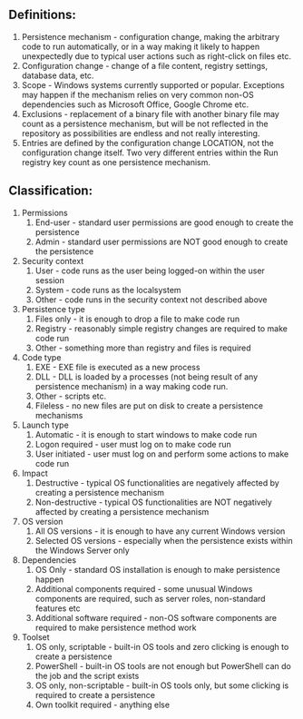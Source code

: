## Definitions:
1. Persistence mechanism - configuration change, making the arbitrary code to run automatically, or in a way making it likely to happen unexpectedly due to typical user actions such as right-click on files etc.
1. Configuration change - change of a file content, registry settings, database data, etc.
1. Scope - Windows systems currently supported or popular. Exceptions may happen if the mechanism relies on very common non-OS dependencies such as Microsoft Office, Google Chrome etc.
1. Exclusions - replacement of a binary file with another binary file may count as a persistence mechanism, but will be not reflected in the repository as possibilities are endless and not really interesting.
1. Entries are defined by the configuration change LOCATION, not the configuration change itself. Two very different entries within the Run registry key count as one persistence mechanism. 

## Classification:
1. Permissions
    1. End-user - standard user permissions are good enough to create the persistence
    1. Admin - standard user permissions are NOT good enough to create the persistence
1. Security context
    1. User - code runs as the user being logged-on within the user session
    1. System - code runs as the localsystem
    1. Other - code runs in the security context not described above
1. Persistence type
    1. Files only - it is enough to drop a file to make code run
    1. Registry - reasonably simple registry changes are required to make code run
    1. Other - something more than registry and files is required
1. Code type
    1. EXE - EXE file is executed as a new process
    1. DLL - DLL is loaded by a processes (not being result of any persistence mechanism) in a way making code run.
    1. Other - scripts etc.
    1. Fileless - no new files are put on disk to create a persistence mechanisms
1. Launch type
    1. Automatic - it is enough to start windows to make code run
    1. Logon required - user must log on to make code run
    1. User initiated - user must log on and perform some actions to make code run
1. Impact
    1. Destructive - typical OS functionalities are negatively affected by creating a persistence mechanism
    1. Non-destructive - typical OS functionalities are NOT negatively affected by creating a persistence mechanism
 1. OS version
    1. All OS versions - it is enough to have any current Windows version
    1. Selected OS versions - especially when the persistence exists within the Windows Server only
1. Dependencies
    1. OS Only - standard OS installation is enough to make persistence happen
    1. Additional components required - some unusual Windows components are required, such as server roles, non-standard features etc
    1. Additional software required - non-OS software components are required to make persistence method work
1. Toolset
    1. OS only, scriptable - built-in OS tools and zero clicking is enough to create a persistence
    1. PowerShell - built-in OS tools are not enough but PowerShell can do the job and the script exists
    1. OS only, non-scriptable  - built-in OS tools only, but some clicking is required to create a persistence
    1. Own toolkit required - anything else

